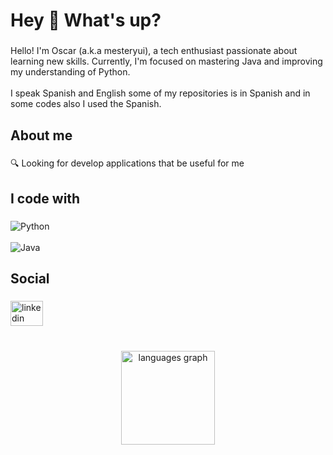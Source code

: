 <h1 align="left">Hey 👋 What's up?</h1>

###

<p align="left">Hello! I'm Oscar (a.k.a mesteryui), a tech enthusiast passionate about learning new skills. Currently, I'm focused on mastering Java and improving my understanding of Python.<br><br>I speak Spanish and English some of my repositories is in Spanish and in some codes also I used the Spanish.</p>

###

<h2 align="left">About me</h2>

###

<p align="left">🔍 Looking for develop applications that be useful for me</p>

###

<h2 align="left">I code with</h2>

###


![Python](https://img.shields.io/badge/python-3670A0?style=for-the-badge&logo=python&logoColor=ffdd54) 
<br><br>
![Java](https://img.shields.io/badge/java-%23ED8B00.svg?style=for-the-badge&logo=openjdk&logoColor=white) 


###

<h2 align="left">Social</h2>

###

<div align="left">
  <a href="https://www.linkedin.com/in/%C3%B3scar-rodr%C3%ADguez-cabaleiro/" target="_blank">
    <img src="https://raw.githubusercontent.com/maurodesouza/profile-readme-generator/master/src/assets/icons/social/linkedin/default.svg" width="52" height="40" alt="linkedin logo"  />
  </a>
</div>

###

<br clear="both">

<div align="center">
  <img src="https://github-readme-stats.vercel.app/api/top-langs?username=mesteryui&locale=en&hide_title=false&layout=compact&card_width=320&langs_count=5&theme=catppuccin_mocha&hide_border=false&order=2" height="150" alt="languages graph"  />
</div>

###
